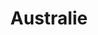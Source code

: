 ---
layout: category
title: Australie
category_slug: australie
category_name: Australie
category_description: Vous trouverez ici les posts relatifs à la partie australienne de notre voyage
category_feature_image: post-assets/spain.jpg
parmalink: /category/australie/
---